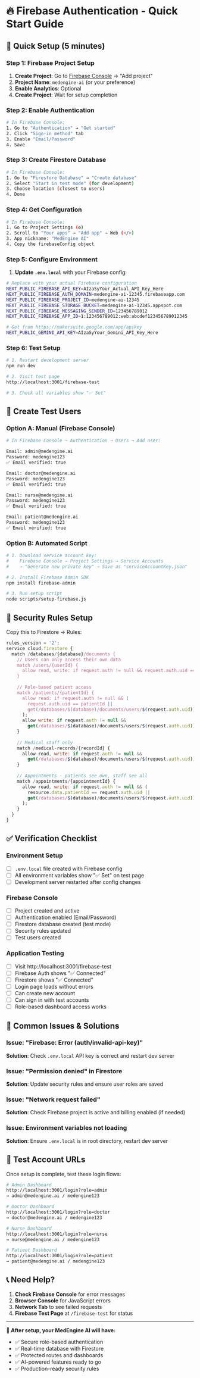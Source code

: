 # 🔥 Firebase Authentication - Quick Start Guide

## 🚀 Quick Setup (5 minutes)

### Step 1: Firebase Project Setup
1. **Create Project**: Go to [Firebase Console](https://console.firebase.google.com/) → "Add project"
2. **Project Name**: `medengine-ai` (or your preference)
3. **Enable Analytics**: Optional
4. **Create Project**: Wait for setup completion

### Step 2: Enable Authentication
```bash
# In Firebase Console:
1. Go to "Authentication" → "Get started"
2. Click "Sign-in method" tab
3. Enable "Email/Password"
4. Save
```

### Step 3: Create Firestore Database
```bash
# In Firebase Console:
1. Go to "Firestore Database" → "Create database"
2. Select "Start in test mode" (for development)
3. Choose location (closest to users)
4. Done
```

### Step 4: Get Configuration
```bash
# In Firebase Console:
1. Go to Project Settings (⚙️)
2. Scroll to "Your apps" → "Add app" → Web (</>) 
3. App nickname: "MedEngine AI"
4. Copy the firebaseConfig object
```

### Step 5: Configure Environment
1. **Update `.env.local`** with your Firebase config:

```bash
# Replace with your actual Firebase configuration
NEXT_PUBLIC_FIREBASE_API_KEY=AIzaSyYour_Actual_API_Key_Here
NEXT_PUBLIC_FIREBASE_AUTH_DOMAIN=medengine-ai-12345.firebaseapp.com
NEXT_PUBLIC_FIREBASE_PROJECT_ID=medengine-ai-12345
NEXT_PUBLIC_FIREBASE_STORAGE_BUCKET=medengine-ai-12345.appspot.com
NEXT_PUBLIC_FIREBASE_MESSAGING_SENDER_ID=123456789012
NEXT_PUBLIC_FIREBASE_APP_ID=1:123456789012:web:abcdef123456789012345

# Get from https://makersuite.google.com/app/apikey
NEXT_PUBLIC_GEMINI_API_KEY=AIzaSyYour_Gemini_API_Key_Here
```

### Step 6: Test Setup
```bash
# 1. Restart development server
npm run dev

# 2. Visit test page
http://localhost:3001/firebase-test

# 3. Check all variables show "✅ Set"
```

## 🧪 Create Test Users

### Option A: Manual (Firebase Console)
```bash
# In Firebase Console → Authentication → Users → Add user:

Email: admin@medengine.ai
Password: medengine123
✅ Email verified: true

Email: doctor@medengine.ai  
Password: medengine123
✅ Email verified: true

Email: nurse@medengine.ai
Password: medengine123
✅ Email verified: true

Email: patient@medengine.ai
Password: medengine123
✅ Email verified: true
```

### Option B: Automated Script
```bash
# 1. Download service account key:
#    Firebase Console → Project Settings → Service Accounts
#    → "Generate new private key" → Save as "serviceAccountKey.json"

# 2. Install Firebase Admin SDK
npm install firebase-admin

# 3. Run setup script
node scripts/setup-firebase.js
```

## 🔐 Security Rules Setup

Copy this to Firestore → Rules:

```javascript
rules_version = '2';
service cloud.firestore {
  match /databases/{database}/documents {
    // Users can only access their own data
    match /users/{userId} {
      allow read, write: if request.auth != null && request.auth.uid == userId;
    }
    
    // Role-based patient access
    match /patients/{patientId} {
      allow read: if request.auth != null && (
        request.auth.uid == patientId ||
        get(/databases/$(database)/documents/users/$(request.auth.uid)).data.role in ['doctor', 'nurse', 'admin']
      );
      allow write: if request.auth != null &&
        get(/databases/$(database)/documents/users/$(request.auth.uid)).data.role in ['doctor', 'nurse', 'admin'];
    }
    
    // Medical staff only
    match /medical-records/{recordId} {
      allow read, write: if request.auth != null &&
        get(/databases/$(database)/documents/users/$(request.auth.uid)).data.role in ['doctor', 'nurse', 'admin'];
    }
    
    // Appointments - patients see own, staff see all
    match /appointments/{appointmentId} {
      allow read, write: if request.auth != null && (
        resource.data.patientId == request.auth.uid ||
        get(/databases/$(database)/documents/users/$(request.auth.uid)).data.role in ['doctor', 'nurse', 'admin']
      );
    }
  }
}
```

## ✅ Verification Checklist

### Environment Setup
- [ ] `.env.local` file created with Firebase config
- [ ] All environment variables show "✅ Set" on test page
- [ ] Development server restarted after config changes

### Firebase Console
- [ ] Project created and active
- [ ] Authentication enabled (Email/Password)
- [ ] Firestore database created (test mode)
- [ ] Security rules updated
- [ ] Test users created

### Application Testing
- [ ] Visit http://localhost:3001/firebase-test
- [ ] Firebase Auth shows "✅ Connected"  
- [ ] Firestore shows "✅ Connected"
- [ ] Login page loads without errors
- [ ] Can create new account
- [ ] Can sign in with test accounts
- [ ] Role-based dashboard access works

## 🚨 Common Issues & Solutions

### Issue: "Firebase: Error (auth/invalid-api-key)"
**Solution**: Check `.env.local` API key is correct and restart dev server

### Issue: "Permission denied" in Firestore
**Solution**: Update security rules and ensure user roles are saved

### Issue: "Network request failed"  
**Solution**: Check Firebase project is active and billing enabled (if needed)

### Issue: Environment variables not loading
**Solution**: Ensure `.env.local` is in root directory, restart dev server

## 🔗 Test Account URLs

Once setup is complete, test these login flows:

```bash
# Admin Dashboard
http://localhost:3001/login?role=admin
→ admin@medengine.ai / medengine123

# Doctor Dashboard  
http://localhost:3001/login?role=doctor
→ doctor@medengine.ai / medengine123

# Nurse Dashboard
http://localhost:3001/login?role=nurse
→ nurse@medengine.ai / medengine123

# Patient Dashboard
http://localhost:3001/login?role=patient
→ patient@medengine.ai / medengine123
```

## 📞 Need Help?

1. **Check Firebase Console** for error messages
2. **Browser Console** for JavaScript errors  
3. **Network Tab** to see failed requests
4. **Firebase Test Page** at `/firebase-test` for status

---

**🎉 After setup, your MedEngine AI will have:**
- ✅ Secure role-based authentication
- ✅ Real-time database with Firestore
- ✅ Protected routes and dashboards
- ✅ AI-powered features ready to go
- ✅ Production-ready security rules
